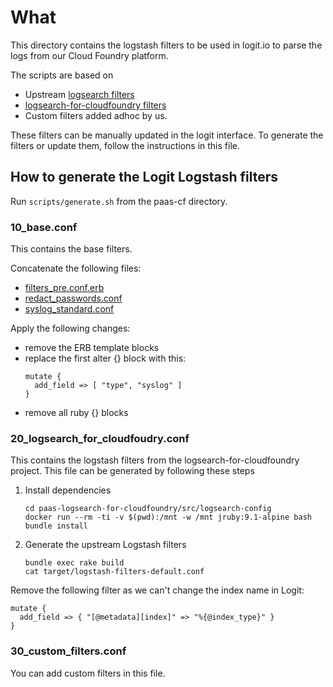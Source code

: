 # What

This directory contains the logstash filters to be used in logit.io to parse
the logs from our Cloud Foundry platform.

The scripts are based on
 - Upstream [logsearch filters](https://github.com/logsearch/logsearch-boshrelease/tree/develop/src/logsearch-config/src/logstash-filters)
 - [logsearch-for-cloudfoundry filters](https://github.com/alphagov/paas-logsearch-for-cloudfoundry)
 - Custom filters added adhoc by us.

These filters can be manually updated in the logit interface. To generate the filters or update them, follow the instructions in this file.

## How to generate the Logit Logstash filters

Run `scripts/generate.sh` from the paas-cf directory.

### 10\_base.conf

This contains the base filters.

Concatenate the following files:

* [filters_pre.conf.erb](https://github.com/cloudfoundry-community/logsearch-boshrelease/blob/v205.0.1/jobs/parser/templates/config/filters_pre.conf.erb)
* [redact_passwords.conf](https://github.com/cloudfoundry-community/logsearch-boshrelease/blob/v205.0.1/src/logsearch-config/src/logstash-filters/snippets/redact_passwords.conf)
* [syslog_standard.conf](https://github.com/cloudfoundry-community/logsearch-boshrelease/blob/v205.0.1/src/logsearch-config/src/logstash-filters/snippets/syslog_standard.conf)

Apply the following changes:
 - remove the ERB template blocks
 - replace the first alter {} block with this:
   ```
   mutate {
     add_field => [ "type", "syslog" ]
   }
   ```
  - remove all ruby {} blocks

### 20\_logsearch\_for\_cloudfoudry.conf

This contains the logstash filters from the logsearch-for-cloudfoundry project. This file can be generated by following these steps

1. Install dependencies
   ```
   cd paas-logsearch-for-cloudfoundry/src/logsearch-config
   docker run --rm -ti -v $(pwd):/mnt -w /mnt jruby:9.1-alpine bash
   bundle install
   ```

1. Generate the upstream Logstash filters
   ```
   bundle exec rake build
   cat target/logstash-filters-default.conf
   ```

Remove the following filter as we can't change the index name in Logit:

```
mutate {
  add_field => { "[@metadata][index]" => "%{@index_type}" }
}
```

### 30\_custom\_filters.conf

You can add custom filters in this file.
